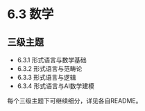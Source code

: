 # 6.3 数学

## 三级主题

- 6.3.1 形式语言与数学基础
- 6.3.2 形式语言与范畴论
- 6.3.3 形式语言与逻辑
- 6.3.4 形式语言与AI数学建模

每个三级主题下可继续细分，详见各自README。 